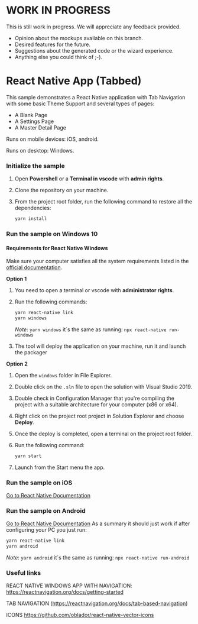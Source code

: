 # WORK IN PROGRESS
This is still work in progress.
We will appreciate any feedback provided. 
- Opinion about the mockups available on this branch.
- Desired features for the future. 
- Suggestions about the generated code or the wizard experience.
- Anything else you could think of ;-).

# React Native App (Tabbed)
This sample demonstrates a React Native application with Tab Navigation with some basic Theme Support and several types of pages:
- A Blank Page
- A Settings Page
- A Master Detail Page

Runs on mobile devices: iOS, android.

Runs on desktop: Windows.

### Initialize the sample

1. Open **Powershell** or a **Terminal in vscode** with **admin rights**.
1. Clone the repository on your machine.
1. From the project root folder, run the following command to restore all the dependencies:

    ```bash
    yarn install
    ```
### Run the sample on Windows 10

#### Requirements for React Native Windows ####
Make sure your computer satisfies all the system requirements listed in the [official documentation](https://microsoft.github.io/react-native-windows/docs/rnw-dependencies).

**Option 1**

1. You need to open a terminal or vscode with **administrator rights**.
2. Run the following commands:

    ```bash
    yarn react-native link
    yarn windows
    ```
    
    *Note*: ```yarn windows``` it´s the same as running: ```npx react-native run-windows```
3. The tool will deploy the application on your machine, run it and launch the packager

**Option 2**
1. Open the `windows` folder in File Explorer.
2. Double click on the `.sln` file to open the solution with Visual Studio 2019.
3. Double check in Configuration Manager that you're compiling the project with a suitable architecture for your computer (x86 or x64).
4. Right click on the project root project in Solution Explorer and choose **Deploy**.
5. Once the deploy is completed, open a terminal on the project root folder.
6. Run the following command:

    ```bash
    yarn start
    ```
7. Launch from the Start menu the app.


### Run the sample on iOS
[Go to React Native Documentation](https://reactnative.dev/docs/environment-setup)

### Run the sample on Android
[Go to React Native Documentation](https://reactnative.dev/docs/environment-setup)
As a summary it should just work if after configuring your PC you just run:
```bash
yarn react-native link
yarn android
```
*Note*: ```yarn android``` it´s the same as running: ```npx react-native run-android```


### Useful links
REACT NATIVE WINDOWS APP WITH NAVIGATION: https://reactnavigation.org/docs/getting-started

TAB NAVIGATION (https://reactnavigation.org/docs/tab-based-navigation)

ICONS https://github.com/oblador/react-native-vector-icons



